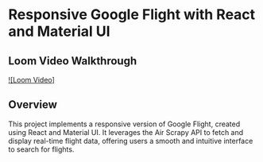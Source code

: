 # Responsive Google Flight with React and Material UI

## Loom Video Walkthrough

[![Loom Video]](https://www.loom.com/share/c8e9c40b8b944b8199ae9ee3df00bbbc?sid=bca45cba-3199-487f-a4b2-b1b2d0030186)

## Overview

This project implements a responsive version of Google Flight, created using React and Material UI. It leverages the Air Scrapy API to fetch and display real-time flight data, offering users a smooth and intuitive interface to search for flights.
